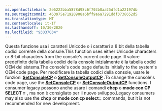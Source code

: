 ```yaml
---
ms.openlocfilehash: 2e5222bba5878d98c6f703b8aa25dfd1a22197db
ms.sourcegitcommit: 463975e71920908a6bff9a6a7291ddf3736652d5
ms.translationtype: MT
ms.contentlocale: it-IT
ms.lasthandoff: 10/30/2020
ms.locfileid: "93037034"
---
```

<span data-ttu-id="c05b0-101">Questa funzione usa i caratteri Unicode o i caratteri a 8 bit della tabella codici corrente della console.</span><span class="sxs-lookup"><span data-stu-id="c05b0-101">This function uses either Unicode characters or 8-bit characters from the console's current code page.</span></span> <span data-ttu-id="c05b0-102">Il valore predefinito della tabella codici della console inizialmente è la tabella codici OEM del sistema.</span><span class="sxs-lookup"><span data-stu-id="c05b0-102">The console's code page defaults initially to the system's OEM code page.</span></span> <span data-ttu-id="c05b0-103">Per modificare la tabella codici della console, usare le funzioni [**SetConsoleCP**](../setconsolecp.md) o [**SetConsoleOutputCP**](../setconsoleoutputcp.md) .</span><span class="sxs-lookup"><span data-stu-id="c05b0-103">To change the console's code page, use the [**SetConsoleCP**](../setconsolecp.md) or [**SetConsoleOutputCP**](../setconsoleoutputcp.md) functions.</span></span> <span data-ttu-id="c05b0-104">I consumer legacy possono anche usare i comandi **chcp** o **mode con CP SELECT =** , ma non è consigliato per il nuovo sviluppo.</span><span class="sxs-lookup"><span data-stu-id="c05b0-104">Legacy consumers may also use the **chcp** or **mode con cp select=** commands, but it is not recommended for new development.</span></span>